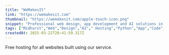 ```yaml
---
title: "WeMakesIt"
link: "https://wemakesit.com"
thumbnail: "https://wemakesit.com/apple-touch-icon.png"
snippet: "Professional web design, app development and AI solutions in West Sussex. We create powerful digital experiences that drive growth for businesses across the UK."
tags: ["Midhurst","Web","Design","AI"," Hosting","Python","App","Code","Sussex"]
createdAt: 2025-03-22T20:41:59.317Z
---
```

Free hosting for all websites built using our service.
